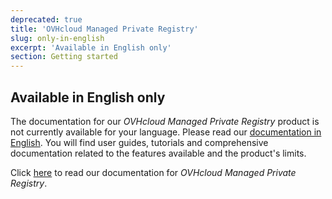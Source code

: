 ```yaml
---
deprecated: true
title: 'OVHcloud Managed Private Registry'
slug: only-in-english
excerpt: 'Available in English only'
section: Getting started
---
```


## Available in English only

The documentation for our *OVHcloud Managed Private Registry* product is not currently available for your language. Please read our [documentation in English](https://docs.ovh.com/gb/en/private-registry/). You will find user guides, tutorials and comprehensive documentation related to the features available and the product's limits. 

Click [here](https://docs.ovh.com/gb/en/private-registry/) to read our documentation for *OVHcloud Managed Private Registry*.
